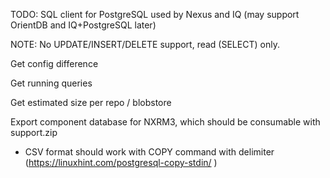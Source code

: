 TODO: SQL client for PostgreSQL used by Nexus and IQ (may support OrientDB and IQ+PostgreSQL later)

NOTE: No UPDATE/INSERT/DELETE support, read (SELECT) only.

Get config difference

Get running queries

Get estimated size per repo / blobstore

Export component database for NXRM3, which should be consumable with support.zip
 - CSV format should work with COPY command with delimiter (https://linuxhint.com/postgresql-copy-stdin/ )